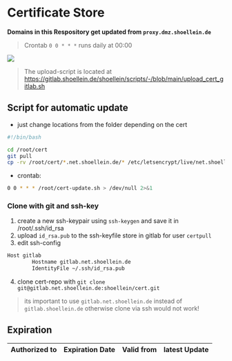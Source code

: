 # Certificate Store

**Domains in this Respository get updated from `proxy.dmz.shoellein.de`**

> Crontab `0 0 * * *` runs daily at 00:00

<img src=https://healthchecks.io/badge/c7cfa7e6-4207-4122-b4db-87013e/yB4KFHfn/Certificates.svg>

<br>

>The upload-script is located at https://gitlab.shoellein.de/shoellein/scripts/-/blob/main/upload_cert_gitlab.sh

## Script for automatic update

* just change locations from the folder depending on the cert

```sh
#!/bin/bash

cd /root/cert
git pull
cp -rv /root/cert/*.net.shoellein.de/* /etc/letsencrypt/live/net.shoellein.de/
```
* crontab:
```sh
0 0 * * * /root/cert-update.sh > /dev/null 2>&1
```

### Clone with git and ssh-key

1. create a new ssh-keypair using `ssh-keygen` and save it in /root/.ssh/id_rsa
2. upload `id_rsa.pub` to the ssh-keyfile store in gitlab for user `certpull`
3. edit ssh-config

```sh
Host gitlab
        Hostname gitlab.net.shoellein.de
        IdentityFile ~/.ssh/id_rsa.pub
```
4. clone cert-repo with `git clone git@gitlab.net.shoellein.de:shoellein/cert.git`

> its important to use `gitlab.net.shoellein.de` instead of `gitlab.shoellein.de` otherwise clone via ssh would not work!


## Expiration 

|Authorized to|Expiration Date|Valid from|latest Update|
|---|---|---|---|
